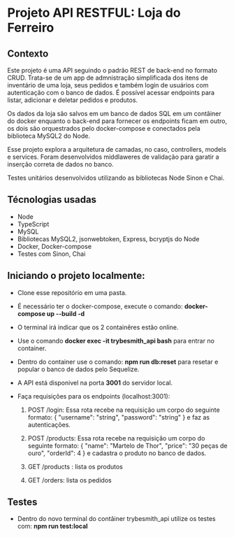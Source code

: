 # Projeto API RESTFUL: Loja do Ferreiro

## Contexto

Este projeto é uma API seguindo o padrão REST de back-end no formato CRUD. Trata-se de um app de admnistração simplificada dos itens de inventário de uma loja, seus pedidos e também login de usuários com autenticação com o banco de dados. É possível acessar endpoints para listar, adicionar e deletar pedidos e produtos.

Os dados da loja são salvos em um banco de dados SQL em um contâiner do docker enquanto o back-end para fornecer os endpoints ficam em outro, os dois são orquestrados pelo docker-compose e conectados pela biblioteca MySQL2 do Node.

Esse projeto explora a arquitetura de camadas, no caso, controllers, models e services. Foram desenvolvidos middlaweres de validação para garatir a inserção correta de dados no banco.

Testes unitários desenvolvidos utilizando as bibliotecas Node Sinon e Chai.


## Técnologias usadas
- Node
- TypeScript
- MySQL
- Bibliotecas MySQL2, jsonwebtoken, Express, bcryptjs do Node
- Docker, Docker-compose
- Testes com Sinon, Chai

## Iniciando o projeto localmente:

- Clone esse repositório em uma pasta.
- É necessário ter o docker-compose, execute o comando: **docker-compose up --build -d**
- O terminal irá indicar que os 2 containêres estão online.
- Use o comando **docker exec -it trybesmith_api bash** para entrar no container.
- Dentro do container use o comando: **npm run db:reset** para resetar e popular o banco de dados pelo Sequelize.
- A API está disponivel na porta **3001** do servidor local.

- Faça requisições para os endpoints (localhost:3001):
    1. POST /login: Essa rota recebe na requisição um corpo do seguinte formato:
    {  "username": "string",  "password": "string" } e faz as autenticações.
    2. POST /products: Essa rota recebe na requisição um corpo do seguinte formato:
    {
  "name": "Martelo de Thor",
  "price": "30 peças de ouro",
  "orderId": 4
    } e cadastra o produto no banco de dados.
   
    3. GET /products : lista os produtos
    4. GET /orders: lista os pedidos
    

## Testes

- Dentro do novo terminal do contâiner trybesmith_api utilize os testes com: **npm run test:local**







